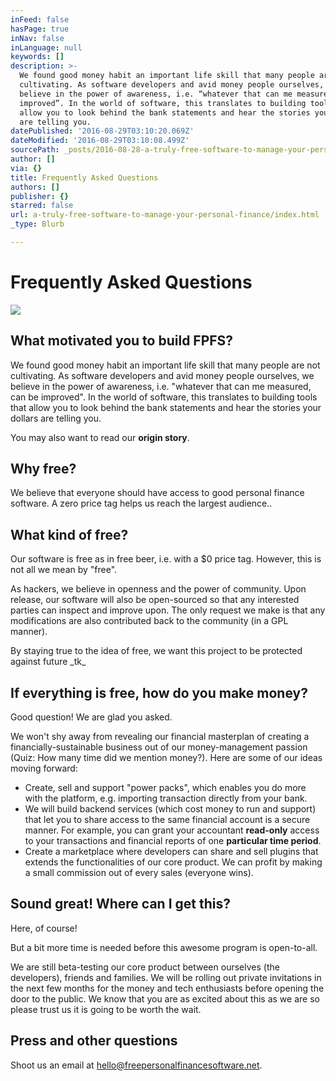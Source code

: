 ```yaml
---
inFeed: false
hasPage: true
inNav: false
inLanguage: null
keywords: []
description: >-
  We found good money habit an important life skill that many people are not
  cultivating. As software developers and avid money people ourselves, we
  believe in the power of awareness, i.e. “whatever that can me measured, can be
  improved”. In the world of software, this translates to building tools that
  allow you to look behind the bank statements and hear the stories your dollars
  are telling you.
datePublished: '2016-08-29T03:10:20.069Z'
dateModified: '2016-08-29T03:10:08.499Z'
sourcePath: _posts/2016-08-28-a-truly-free-software-to-manage-your-personal-finance.md
author: []
via: {}
title: Frequently Asked Questions
authors: []
publisher: {}
starred: false
url: a-truly-free-software-to-manage-your-personal-finance/index.html
_type: Blurb

---
```

# Frequently Asked Questions
![](https://the-grid-user-content.s3-us-west-2.amazonaws.com/37d2f054-89b1-43e8-b7b9-2c6673e47f81.jpg)

## What motivated you to build FPFS?

We found good money habit an important life skill that many people are not cultivating. As software developers and avid money people ourselves, we believe in the power of awareness, i.e. "whatever that can me measured, can be improved". In the world of software, this translates to building tools that allow you to look behind the bank statements and hear the stories your dollars are telling you.

You may also want to read our **origin story**.

## Why free?

We believe that everyone should have access to good personal finance software. A zero price tag helps us reach the largest audience..

## What kind of free?

Our software is free as in free beer, i.e. with a $0 price tag. However, this is not all we mean by "free".

As hackers, we believe in openness and the power of community. Upon release, our software will also be open-sourced so that any interested parties can inspect and improve upon. The only request we make is that any modifications are also contributed back to the community (in a GPL manner).

By staying true to the idea of free, we want this project to be protected against future \_tk\_

## If everything is free, how do you make money?

Good question! We are glad you asked.

We won't shy away from revealing our financial masterplan of creating a financially-sustainable business out of our money-management passion (Quiz: How many time did we mention money?). Here are some of our ideas moving forward:

* Create, sell and support "power packs", which enables you do more with the platform, e.g. importing transaction directly from your bank.
* We will build backend services (which cost money to run and support) that let you to share access to the same financial account is a secure manner. For example, you can grant your accountant **read-only** access to your transactions and financial reports of one **particular time period**.
* Create a marketplace where developers can share and sell plugins that extends the functionalities of our core product. We can profit by making a small commission out of every sales (everyone wins).

## Sound great! Where can I get this?

Here, of course!

But a bit more time is needed before this awesome program is open-to-all.

We are still beta-testing our core product between ourselves (the developers), friends and families. We will be rolling out private invitations in the next few months for the money and tech enthusiasts before opening the door to the public. We know that you are as excited about this as we are so please trust us it is going to be worth the wait.

## Press and other questions

Shoot us an email at [hello@freepersonalfinancesoftware.net][0].

[0]: http://mailto:hello@freepersonalfinancesoftware.net/ "email us"